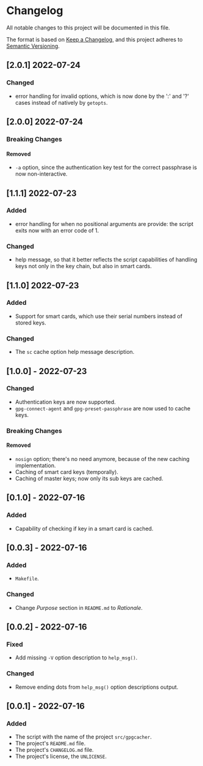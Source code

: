 # Changelog
All notable changes to this project will be documented in this file.

The format is based on [Keep a Changelog](https://keepachangelog.com/en/1.0.0/),
and this project adheres to [Semantic Versioning](https://semver.org/spec/v2.0.0.html).

## [2.0.1] 2022-07-24
### Changed
- error handling for invalid options, which is now done by the ':' and '?' cases
  instead of natively by `getopts`.

## [2.0.0] 2022-07-24
### Breaking Changes
#### Removed
- `-a` option, since the authentication key test
  for the correct passphrase is now
  non-interactive.

## [1.1.1] 2022-07-23
### Added
- error handling for when no positional arguments are provide: the script exits
  now with an error code of 1.
### Changed
- help message, so that it better reflects the script capabilities of handling
  keys not only in the key chain, but also in smart cards.

## [1.1.0] 2022-07-23
### Added
- Support for smart cards, which use their serial numbers instead of stored
  keys.
### Changed
- The `sc` cache option help message description.

## [1.0.0] - 2022-07-23
### Changed
- Authentication keys are now supported.
- `gpg-connect-agent` and `gpg-preset-passphrase` are now used to cache
  keys.
### Breaking Changes
#### Removed
- `nosign` option; there's no need anymore, because of the new caching
  implementation.
- Caching of smart card keys (temporally).
- Caching of master keys; now only its sub keys are cached.

## [0.1.0] - 2022-07-16
### Added
- Capability of checking if key in a smart card is cached.

## [0.0.3] - 2022-07-16
### Added
- `Makefile`.
### Changed
- Change *Purpose* section in `README.md` to *Rationale*.

## [0.0.2] - 2022-07-16
### Fixed
- Add missing `-V` option description to `help_msg()`.
### Changed
- Remove ending dots from `help_msg()` option descriptions output.

## [0.0.1] - 2022-07-16
### Added
- The script with the name of the project `src/gpgcacher`.
- The project's `README.md` file.
- The project's `CHANGELOG.md` file.
- The project's license, the `UNLICENSE`.
